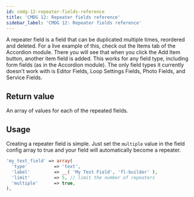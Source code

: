 ```yaml
---
id: cmdg-12-repeater-fields-reference
title: 'CMDG 12: Repeater fields reference'
sidebar_label: 'CMDG 12: Repeater fields reference'
---
```


A repeater field is a field that can be duplicated multiple times, reordered
and deleted. For a live example of this, check out the Items tab of the
Accordion module. There you will see that when you click the Add Item button,
another item field is added. This works for any field type, including form
fields (as in the Accordion module). The only field types it currently doesn't
work with is Editor Fields, Loop Settings Fields, Photo Fields, and Service
Fields.

## Return value  
An array of values for each of the repeated fields.

## Usage
Creating a repeater field is simple. Just set the `multiple` value in the
field config array to true and your field will automatically become a
repeater.

```php
'my_text_field' => array(
  'type'          => 'text',
  'label'         => __( 'My Text Field', 'fl-builder' ),
  'limit'         => 5, // limit the number of repeaters
  'multiple'      => true,
),
```
